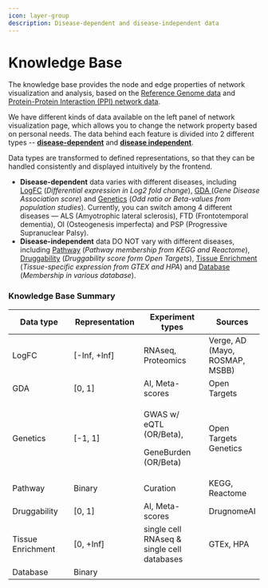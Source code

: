 ```yaml
---
icon: layer-group
description: Disease-dependent and disease-independent data
---
```


# Knowledge Base

The knowledge base provides the node and edge properties of network visualization and analysis, based on the [Reference Genome data](reference-genome-data.md) and [Protein-Protein Interaction (PPI) network data](protein-protein-interaction-ppi-data.md).

We have different kinds of data available on the left panel of network visualization page, which allows you to change the network property based on personal needs. The data behind each feature is divided into 2 different types -- [**disease-dependent**](disease-dependent-data/) and [**disease independent**](disease-independent-data/).

Data types are transformed to defined representations, so that they can be handled consistently and displayed intuitively by the frontend.

* **Disease-dependent** data varies with different diseases, including [LogFC](disease-dependent-data/logfc.md) (_Differential expression in Log2 fold change_), [GDA ](disease-dependent-data/gda.md)(_Gene Disease Association score_) and [Genetics](disease-dependent-data/genetics.md) (_Odd ratio or Beta-values from population studies_). Currently, you can switch among 4 different diseases — ALS (Amyotrophic lateral sclerosis), FTD (Frontotemporal dementia), OI (Osteogenesis imperfecta) and PSP (Progressive Supranuclear Palsy).
* **Disease-independent** data DO NOT vary with different diseases, including [Pathway](disease-independent-data/pathway.md) (_Pathway membership from KEGG and Reactome_), [Druggability](disease-independent-data/druggability.md) (_Druggability score form Open Targets_), [Tissue Enrichment](disease-independent-data/tissue-enrichment.md) (_Tissue-specific expression from GTEX and HPA_) and [Database](disease-independent-data/database.md) (_Membership in various database_).

### Knowledge Base Summary

<table data-full-width="false"><thead><tr><th width="194">Data type</th><th width="154">Representation</th><th width="228">Experiment types</th><th>Sources</th></tr></thead><tbody><tr><td>LogFC</td><td>[-Inf, +Inf]</td><td>RNAseq, Proteomics</td><td>Verge, AD (Mayo, ROSMAP, MSBB)</td></tr><tr><td>GDA</td><td>[0, 1]</td><td>AI, Meta-scores</td><td>Open Targets</td></tr><tr><td>Genetics</td><td>[-1, 1]</td><td><p>GWAS w/ eQTL (OR/Beta),</p><p>GeneBurden (OR/Beta)</p></td><td>Open Targets Genetics</td></tr><tr><td>Pathway</td><td>Binary</td><td>Curation</td><td>KEGG, Reactome</td></tr><tr><td>Druggability</td><td>[0, 1]</td><td>AI, Meta-scores</td><td>DrugnomeAI</td></tr><tr><td>Tissue Enrichment</td><td>[0, +Inf]</td><td>single cell RNAseq &#x26; single cell databases</td><td>GTEx, HPA</td></tr><tr><td>Database</td><td>Binary</td><td></td><td></td></tr></tbody></table>

